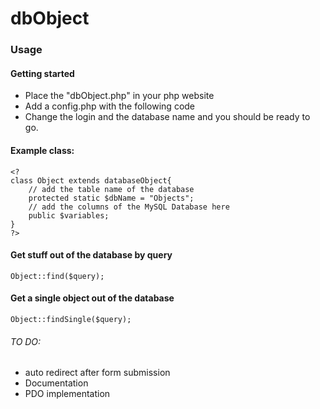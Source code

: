 # dbObject

### Usage
#### Getting started
- Place the "dbObject.php" in your php website
- Add a config.php with the following code
	<?
	define("DB_LOC", "localhost");
	define("DB_USER", "root");
	define("DB_PASS", "root");
	define("DB_NAME", "dbObject_example");
	?>
- Change the login and the database name and you should be ready to go.

#### Example class:
	<?
	class Object extends databaseObject{
		// add the table name of the database
		protected static $dbName = "Objects";
		// add the columns of the MySQL Database here
		public $variables;	
	}
	?>
#### Get stuff out of the database by query
	Object::find($query);
#### Get a single object out of the database
	Object::findSingle($query);


###### TO DO:
- auto redirect after form submission
- Documentation
- PDO implementation
